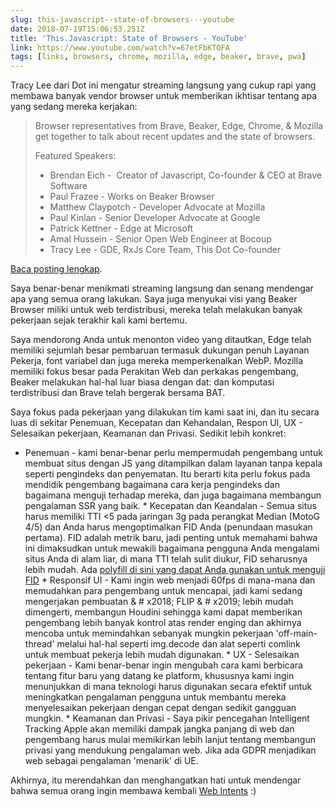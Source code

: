 ```yaml
---
slug: this-javascript--state-of-browsers---youtube
date: 2018-07-19T15:06:53.251Z
title: 'This.Javascript: State of Browsers - YouTube'
link: https://www.youtube.com/watch?v=67etFbKTOFA
tags: [links, browsers, chrome, mozilla, edge, beaker, brave, pwa]
---
```

Tracy Lee dari Dot ini mengatur streaming langsung yang cukup rapi yang membawa banyak vendor browser untuk memberikan ikhtisar tentang apa yang sedang mereka kerjakan:

> Browser representatives from Brave, Beaker, Edge, Chrome, & Mozilla get together to talk about recent updates and the state of browsers.
> 
> Featured Speakers:
> 
> + Brendan Eich - &#x00a0;Creator of Javascript, Co-founder & CEO at Brave Software
> + Paul Frazee - Works on Beaker Browser
> + Matthew Claypotch - Developer Advocate at Mozilla
> + Paul Kinlan - Senior Developer Advocate at Google
> + Patrick Kettner - Edge at Microsoft
> + Amal Hussein - Senior Open Web Engineer at Bocoup
> + Tracy Lee - GDE,&#x2008;RxJs&#x2008;Core&#x2008;Team, This Dot Co-founder


[Baca posting lengkap](https://www.youtube.com/watch?v=67etFbKTOFA).

Saya benar-benar menikmati streaming langsung dan senang mendengar apa yang semua orang lakukan. Saya juga menyukai visi yang Beaker Browser miliki untuk web terdistribusi, mereka telah melakukan banyak pekerjaan sejak terakhir kali kami bertemu.

Saya mendorong Anda untuk menonton video yang ditautkan, Edge telah memiliki sejumlah besar pembaruan termasuk dukungan penuh Layanan Pekerja, font variabel dan juga mereka memperkenalkan WebP. Mozilla memiliki fokus besar pada Perakitan Web dan perkakas pengembang, Beaker melakukan hal-hal luar biasa dengan dat: dan komputasi terdistribusi dan Brave telah bergerak bersama BAT.

Saya fokus pada pekerjaan yang dilakukan tim kami saat ini, dan itu secara luas di sekitar Penemuan, Kecepatan dan Kehandalan, Respon UI, UX - Selesaikan pekerjaan, Keamanan dan Privasi. Sedikit lebih konkret:

* Penemuan - kami benar-benar perlu mempermudah pengembang untuk membuat situs dengan JS yang ditampilkan dalam layanan tanpa kepala seperti pengindeks dan penyematan. Itu berarti kita perlu fokus pada mendidik pengembang bagaimana cara kerja pengindeks dan bagaimana menguji terhadap mereka, dan juga bagaimana membangun pengalaman SSR yang baik. * Kecepatan dan Keandalan - Semua situs harus memiliki TTI <5 ​​pada jaringan 3g pada perangkat Median (MotoG 4/5) dan Anda harus mengoptimalkan FID Anda (penundaan masukan pertama). FID adalah metrik baru, jadi penting untuk memahami bahwa ini dimaksudkan untuk mewakili bagaimana pengguna Anda mengalami situs Anda di alam liar, di mana TTI telah sulit diukur, FID seharusnya lebih mudah. Ada [polyfill di sini yang dapat Anda gunakan untuk menguji FID](github.com/GoogleChromeLabs/first-input-delay) * Responsif UI - Kami ingin web menjadi 60fps di mana-mana dan memudahkan para pengembang untuk mencapai, jadi kami sedang mengerjakan pembuatan & # x2018; FLIP & # x2019; lebih mudah dimengerti, membangun Houdini sehingga kami dapat memberikan pengembang lebih banyak kontrol atas render enging dan akhirnya mencoba untuk memindahkan sebanyak mungkin pekerjaan 'off-main-thread' melalui hal-hal seperti img.decode dan alat seperti comlink untuk membuat pekerja lebih mudah digunakan. * UX - Selesaikan pekerjaan - Kami benar-benar ingin mengubah cara kami berbicara tentang fitur baru yang datang ke platform, khususnya kami ingin menunjukkan di mana teknologi harus digunakan secara efektif untuk meningkatkan pengalaman pengguna untuk membantu mereka menyelesaikan pekerjaan dengan cepat dengan sedikit gangguan mungkin. * Keamanan dan Privasi - Saya pikir pencegahan Intelligent Tracking Apple akan memiliki dampak jangka panjang di web dan pengembang harus mulai memikirkan lebih lanjut tentang membangun privasi yang mendukung pengalaman web. Jika ada GDPR menjadikan web sebagai pengalaman 'menarik' di UE.

Akhirnya, itu merendahkan dan menghangatkan hati untuk mendengar bahwa semua orang ingin membawa kembali [Web Intents](https://en.wikipedia.org/wiki/Web_Intents) :)
